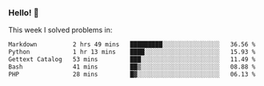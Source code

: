 ### Hello! 👋

This week I solved problems in:

<!--START_SECTION:waka-->

```txt
Markdown          2 hrs 49 mins   █████████░░░░░░░░░░░░░░░░   36.56 %
Python            1 hr 13 mins    ████░░░░░░░░░░░░░░░░░░░░░   15.93 %
Gettext Catalog   53 mins         ███░░░░░░░░░░░░░░░░░░░░░░   11.49 %
Bash              41 mins         ██▒░░░░░░░░░░░░░░░░░░░░░░   08.88 %
PHP               28 mins         █▓░░░░░░░░░░░░░░░░░░░░░░░   06.13 %
```

<!--END_SECTION:waka-->
